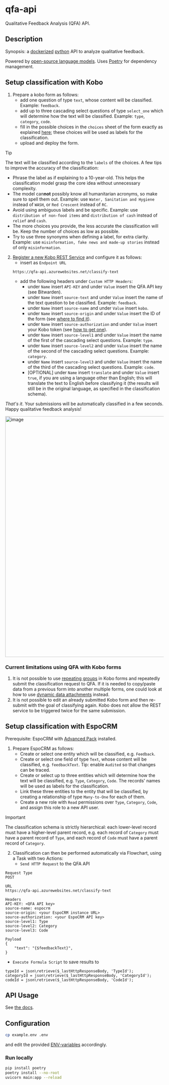 # qfa-api

Qualitative Feedback Analysis (QFA) API.

## Description

Synopsis: a [dockerized](https://www.docker.com/) [python](https://www.python.org/) API to analyze qualitative feedback.

Powered by [open-source language models](https://huggingface.co/). Uses [Poetry](https://python-poetry.org/) for dependency management.

## Setup classification with Kobo

1. Prepare a kobo form as follows:
   * add one question of type `text`, whose content will be classified. Example: `feedback`.
   * add up to three cascading select questions of type `select_one` which will determine how the text will be classified. Example: `type`, `category`, `code`.
   * fill in the possible choices in the `choices` sheet of the form exactly as explained [here](https://support.kobotoolbox.org/cascading_select.html#adding-cascading-question-sets-in-xlsform-option-1); these choices will be used as labels for the classification.
   * upload and deploy the form.

> [!TIP]
> The text will be classified according to the `labels` of the choices. A few tips to improve the accuracy of the classification:
>  * Phrase the label as if explaining to a 10-year-old. This helps the classification model grasp the core idea without unnecessary complexity.
>  * The model can**not** possibly know all humanitarian acronyms, so make sure to spell them out. Example: use `Water, Sanitation and Hygiene` instead of `WASH`, or `Red Crescent` instead of `RC`.
> * Avoid using ambiguous labels and be specific. Example: use `distribution of non-food items` and `distribution of cash` instead of `relief` and `cash`.
> * The more choices you provide, the less accurate the classification will be. Keep the number of choices as low as possible.
> * Try to use three synonyms when defining a label, for extra clarity. Example: use `misinformation, fake news and made-up stories` instead of only `misinformation`.

2. [Register a new Kobo REST Service](https://support.kobotoolbox.org/rest_services.html) and configure it as follows:
   * insert as `Endpoint URL`
    ```
    https://qfa-api.azurewebsites.net/classify-text
    ```
   * add the following headers under `Custom HTTP Headers`:
       * under `Name` insert `API-KEY` and under `Value` insert the QFA API key (see Bitwarden).
       * under `Name` insert `source-text` and under `Value` insert the name of the text question to be classified. Example: `feedback`.
       * under `Name` insert `source-name` and under `Value` insert `kobo`.
       * under `Name` insert `source-origin` and under `Value` insert the ID of the form (see [where to find it](https://im.unhcr.org/kobosupport/)).
       * under `Name` insert `source-authorization` and under `Value` insert your Kobo token (see [how to get one](https://support.kobotoolbox.org/api.html#getting-your-api-token)).
       * under `Name` insert `source-level1` and under `Value` insert the name of the first of the cascading select questions. Example: `type`.
       * under `Name` insert `source-level2` and under `Value` insert the name of the second of the cascading select questions. Example: `category`.
       * under `Name` insert `source-level3` and under `Value` insert the name of the third of the cascading select questions. Example: `code`.
       * [OPTIONAL] under `Name` insert `translate` and under `Value` insert `true`, if you are using a language other than English; this will translate the text to English before classifying it (the results will still be in the original language, as specified in the classification schema).

_That's it_. Your submissions will be automatically classified in a few seconds. Happy qualitative feedback analysis!


<img width="763" alt="image" src="https://github.com/user-attachments/assets/919ebe53-17f4-4c5a-8937-baeae32dc4ff" />


### Current limitations using QFA with Kobo forms
1. It is not possible to use [repeating groups](https://support.kobotoolbox.org/group_repeat.html) in Kobo forms and repeatedly submit the classification request to QFA. If it is needed to copy/paste data from a previous form into another multiple forms, one could look at how to use [dynamic data attachments](https://support.kobotoolbox.org/dynamic_data_attachment.html) instead. 
2. It is not possible to edit an already submitted Kobo form and then re-submit with the goal of classifying again. Kobo does not allow the REST service to be triggered twice for the same submission.

## Setup classification with EspoCRM

Prerequisite: EspoCRM with [Advanced Pack](https://www.espocrm.com/extensions/advanced-pack/) installed.

1. Prepare EspoCRM as follows:
   * Create or select one entity which will be classified, e.g. `Feedback`.
   * Create or select one field of type `Text`, whose content will be classified, e.g. `feedbackText`. Tip: enable `Audited` so that changes can be traced.
   * Create or select up to three entities which will determine how the text will be classified, e.g. `Type`, `Category`, `Code`. The records' names will be used as labels for the classification.
   * Link these three entities to the entity that will be classified, by creating a relationship of type `Many-to-One` for each of them.
   * Create a new role with `Read` permissions over `Type`, `Category`, `Code`, and assign this role to a new API user.

> [!IMPORTANT]
> The classification schema is strictly hierarchical: each lower-level record must have a higher-level parent record, e.g.
> each record of `Category` must have a parent record of `Type`, and each record of `Code` must have a parent record of `Category`.

2. Classification can then be performed automatically via Flowchart, using a Task with two Actions: 
   * `Send HTTP Request` to the QFA API
```
Request Type
POST

URL
https://qfa-api.azurewebsites.net/classify-text

Headers
API-KEY: <QFA API key>
source-name: espocrm
source-origin: <your EspoCRM instance URL>
source-authorization: <your EspoCRM API key>
source-level1: Type
source-level2: Category
source-level3: Code

Payload
{
    "text": "{$feedbackText}",
}
```

   * `Execute Formula Script` to save results to 
```
typeId = json\retrieve($_lastHttpResponseBody, 'TypeId');
categoryId = json\retrieve($_lastHttpResponseBody, 'CategoryId');
codeId = json\retrieve($_lastHttpResponseBody, 'CodeId');
```




## API Usage

See [the docs](https://qfa-api.azurewebsites.net/docs).

## Configuration

```sh
cp example.env .env
```

and edit the provided [ENV-variables](./example.env) accordingly.

### Run locally

```sh
pip install poetry
poetry install --no-root
uvicorn main:app --reload
```

